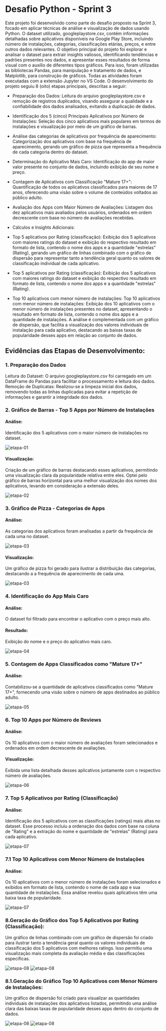 # Desafio Python - Sprint 3

Este projeto foi desenvolvido como parte do desafio proposto na Sprint 3, focado em aplicar técnicas de análise e visualização de dados usando Python. O dataset utilizado, googleplaystore.csv, contém informações detalhadas sobre aplicativos disponíveis na Google Play Store, incluindo número de instalações, categorias, classificações etárias, preços, e entre outros dados relevantes. O objetivo principal do projeto foi explorar e analisar o dataset para extrair insights valiosos, identificando tendências e padrões presentes nos dados, e apresentar esses resultados de forma visual com o auxílio de diferentes tipos gráficos. Para isso, foram utilizadas as bibliotecas Pandas, para manipulação e tratamento de dados, e Matplotlib, para construção de gráficos. Todas as atividades foram executadas com a extensão Jupyter no VS Code.
O desenvolvimento do projeto seguiu 8 (oito) etapas principais, descritas a seguir:

- Preparação dos Dados: Leitura do arquivo googleplaystore.csv e remoção de registros duplicados, visando assegurar a qualidade e a confiabilidade dos dados analisados, evitando a duplicação de dados.

- Identificação dos 5 (cinco) Principais Aplicativos por Número de Instalações: Seleção dos cinco aplicativos mais populares em termos de instalações e visualização por meio de um gráfico de barras.

- Análise das categorias de aplicativos por frequência de aparecimento: Categorização dos aplicativos com base na frequência de aparecimento, gerando um gráfico de pizza que representa a frequência de cada categoria dentro do dataset.

- Determinação do Aplicativo Mais Caro: Identificação do app de maior valor presente no conjunto de dados, incluindo exibição de seu nome e preço.

- Contagem de Aplicativos com Classificação "Mature 17+": Quantificação de todos os aplicativos classificados para maiores de 17 anos, oferecendo uma visão sobre o volume de conteúdos voltados ao público adulto.

- Avaliação dos Apps com Maior Número de Avaliações: Listagem dos dez aplicativos mais avaliados pelos usuários, ordenados em ordem decrescente com base no número de avaliações recebidas.

- Cálculos e Insights Adicionais:
- Top 5 aplicativos por Rating (classificação): Exibição dos 5 aplicativos com maiores ratings do dataset e exibição do respectivo resultado em formato de lista, contendo o nome dos apps e a quantidade "estrelas" (Rating), gerando um gráfico de linhas combinado com o gráfico de dispersão para representar tanto a tendência geral quanto os valores de classificação individual de cada aplicativo.
- Top 5 aplicativos por Rating (classificação): Exibição dos 5 aplicativos com maiores ratings do dataset e exibição do respectivo resultado em formato de lista, contendo o nome dos apps e a quantidade "estrelas" (Rating).
- Top 10 aplicativos com menor número de instalações: Top 10 aplicativos com menor número de instalações: Exibição dos 10 aplicativos com o menor número de instalações presentes no dataset, apresentando o resultado em formato de lista, contendo o nome dos apps e a quantidade de instalações. A análise é complementada com um gráfico de dispersão, que facilita a visualização dos valores individuais de instalação para cada aplicativo, destacando as baixas taxas de popularidade desses apps em relação ao conjunto de dados.

## Evidências das Etapas de Desenvolvimento:

### 1. Preparação dos Dados
Leitura do Dataset: O arquivo googleplaystore.csv foi carregado em um DataFrame do Pandas para facilitar o processamento e leitura dos dados.
Remoção de Duplicatas: Realizou-se a limpeza inicial dos dados, removendo todas as linhas duplicadas para evitar a repetição de informações e garantir a integridade dos dados.

### 2. Gráfico de Barras - Top 5 Apps por Número de Instalações
#### Análise: 
Identificação dos 5 aplicativos com o maior número de instalações no dataset.

![etapa-01](Evidencias/cod_top5_apps.png)

#### Visualização: 
Criação de um gráfico de barras destacando esses aplicativos, permitindo uma visualização clara da popularidade relativa entre eles. Optei pelo gráfico de barras horizontal para uma melhor visualização dos nomes dos aplicativos, levando em consideração a extensão deles.

![etapa-02](Evidencias/grafico_top5_apps.png)

### 3. Gráfico de Pizza - Categorias de Apps
#### Análise: 
As categorias dos aplicativos foram analisadas a partir da frequência de cada uma no dataset.

![etapa-03](Evidencias/cod_categoria_apps_frequencia.png)

#### Visualização: 
Um gráfico de pizza foi gerado para ilustrar a distribuição das categorias, destacando a a frequência de aparecimento de cada uma.

![etapa-03](Evidencias/grafico_categoria_apps_frequencia.png)

### 4. Identificação do App Mais Caro
#### Análise: 
O dataset foi filtrado para encontrar o aplicativo com o preço mais alto.
#### Resultado: 
Exibição do nome e o preço do aplicativo mais caro.

![etapa-04](Evidencias/cod_app_mais_caro.png)

### 5. Contagem de Apps Classificados como "Mature 17+"
#### Análise: 
Contabilizou-se a quantidade de aplicativos classificados como "Mature 17+", fornecendo uma visão sobre o número de apps destinados ao público adulto.

![etapa-05](../Evidencias/Desafio/cod_apps_17.png)

### 6. Top 10 Apps por Número de Reviews
#### Análise: 
Os 10 aplicativos com o maior número de avaliações foram selecionados e ordenados em ordem decrescente de avaliações.
#### Visualização: 
Exibida uma lista detalhada desses aplicativos juntamente com o respectivo número de avaliações.

![etapa-06](../Evidencias/Desafio/cod_top10_apps_num_review.png)

### 7. Top 5 Aplicativos por Rating (Classificação)
#### Análise: 
Identificação dos 5 aplicativos com as classificações (ratings) mais altas no dataset. Esse processo incluiu a ordenação dos dados com base na coluna de "Rating" e a extração do nome e quantidade de "estrelas" (Rating) para cada aplicativo.

![etapa-07](../Evidencias/Desafio/cod_top5_aplicativos_por_rating.png)

### 7.1 Top 10 Aplicativos com Menor Número de Instalações
#### Análise: 
Os 10 aplicativos com o menor número de instalações foram selecionados e exibidos em formato de lista, contendo o nome de cada app e sua quantidade de instalações. Essa análise revelou quais aplicativos têm uma baixa taxa de popularidade.

![etapa-07](../Evidencias/Desafio/cod_top10_aplicativos_menor_numero_instalacoes.png)

### 8.Geração do Gráfico dos Top 5 Aplicativos por Rating (Classificação): 
Um gráfico de linhas combinado com um gráfico de dispersão foi criado para ilustrar tanto a tendência geral quanto os valores individuais de classificação dos 5 aplicativos com melhores ratings. Isso permitiu uma visualização mais completa da avaliação média e das classificações específicas.

![etapa-08](../Evidencias/Desafio/cod_grafico_top5_aplicativos_por_rating.png)
![etapa-08](../Evidencias/Desafio/grafico_top5_aplicativos_por_rating.png)

### 8.1.Geração do Gráfico Top 10 Aplicativos com Menor Número de Instalações: 
Um gráfico de dispersão foi criado para visualizar as quantidades individuais de instalações dos aplicativos listados, permitindo uma análise clara das baixas taxas de popularidade desses apps dentro do conjunto de dados.

![etapa-08](../Evidencias/Desafio/cod_grafico_top10_aplicativos_menor_numero_instalacoes.png)
![etapa-08](../Evidencias/Desafio/grafico_top10_aplicativos_menor_numero_instalacoes.png)


